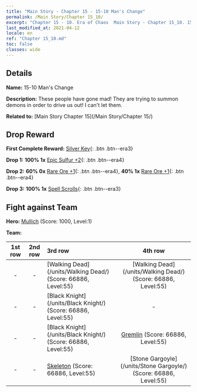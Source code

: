 ```yaml
---
title: "Main Story - Chapter 15 - 15-10 Man's Change"
permalink: /Main Story/Chapter 15_10/
excerpt: "Chapter 15 - 10. Era of Chaos  Main Story - Chapter 15_10. 15-10 Man's Change"
last_modified_at: 2021-04-12
locale: en
ref: "Chapter 15_10.md"
toc: false
classes: wide
---
```


## Details

 **Name:** 15-10 Man's Change

 **Description:** These people have gone mad! They are trying to summon demons in order to drive us out! I can't let them.

 **Related to:** [Main Story Chapter 15](/Main Story/Chapter 15/)

## Drop Reward

 **First Complete Reward:** [Silver Key](/Items/con_693/){: .btn .btn--era3}

 **Drop 1:** **100% 1x** [Epic Sulfur +2](/Items/mat_50/){: .btn .btn--era4}

 **Drop 2:** **60% 0x** [Rare Ore +1](/Items/mat_40/){: .btn .btn--era4}, **40% 1x** [Rare Ore +1](/Items/mat_40/){: .btn .btn--era4}

 **Drop 3:** **100% 1x** [Spell Scrolls](/Items/con_694/){: .btn .btn--era3}


## Fight against Team
 **Hero:** [Mullich](/heroes/Mullich/) (Score: 1000, Level:1)

 **Team:**


  | 1st row | 2nd row | 3rd row | 4th row |
  |:----:|:----:|:----|:----:|
  | - | - | [Walking Dead](/units/Walking Dead/) (Score: 66886, Level:55)  | [Walking Dead](/units/Walking Dead/) (Score: 66886, Level:55)  |
  | - | - | [Black Knight](/units/Black Knight/) (Score: 66886, Level:55)  | - |
  | - | - | [Black Knight](/units/Black Knight/) (Score: 66886, Level:55)  | [Gremlin](/units/Gremlin/) (Score: 66886, Level:55)  |
  | - | - | [Skeleton](/units/Skeleton/) (Score: 66886, Level:55)  | [Stone Gargoyle](/units/Stone Gargoyle/) (Score: 66886, Level:55)  |


